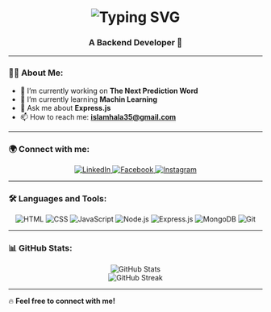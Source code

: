 <h1 align="center">
  <img src="https://readme-typing-svg.demolab.com?font=Fira+Code&weight=700&size=28&pause=1000&color=F7DF1E&center=true&vCenter=true&width=500&lines=Hi+👋%2C+I'm+Mohammed+Islam+Hala;" alt="Typing SVG">
</h1>

<h3 align="center">A Backend Developer 🚀</h3>

---

### 👨‍💻 About Me:
- 🔭 I’m currently working on **The Next Prediction Word**  
- 🌱 I’m currently learning **Machin Learning**  
- 💬 Ask me about **Express.js**  
- 📫 How to reach me: **islamhala35@gmail.com**  

---

### 🌍 Connect with me:
<p align="center">
  <a href="https://www.linkedin.com/in/hala-mohammed-islam-092287208/">
    <img src="https://img.shields.io/badge/LinkedIn-%230077B5.svg?style=for-the-badge&logo=linkedin&logoColor=white" alt="LinkedIn"/>
  </a>
  <a href="https://www.facebook.com/islam.islamo.522066">
    <img src="https://img.shields.io/badge/Facebook-%231877F2.svg?style=for-the-badge&logo=facebook&logoColor=white" alt="Facebook"/>
  </a>
  <a href="https://www.instagram.com/hala_med_islam/">
    <img src="https://img.shields.io/badge/Instagram-%23E4405F.svg?style=for-the-badge&logo=instagram&logoColor=white" alt="Instagram"/>
  </a>
</p>

---

### 🛠️ Languages and Tools:
<p align="center">
  <img src="https://img.shields.io/badge/HTML-%23E34F26.svg?style=for-the-badge&logo=html5&logoColor=white" alt="HTML"/>
  <img src="https://img.shields.io/badge/CSS-%231572B6.svg?style=for-the-badge&logo=css3&logoColor=white" alt="CSS"/>
  <img src="https://img.shields.io/badge/JavaScript-F7DF1E?style=for-the-badge&logo=javascript&logoColor=black" alt="JavaScript"/>
  <img src="https://img.shields.io/badge/Node.js-339933?style=for-the-badge&logo=node.js&logoColor=white" alt="Node.js"/>
  <img src="https://img.shields.io/badge/Express.js-000000?style=for-the-badge&logo=express&logoColor=white" alt="Express.js"/>
  <img src="https://img.shields.io/badge/MongoDB-%2347A248.svg?style=for-the-badge&logo=mongodb&logoColor=white" alt="MongoDB"/>
  <img src="https://img.shields.io/badge/Git-%23F05033.svg?style=for-the-badge&logo=git&logoColor=white" alt="Git"/>
</p>

---

### 📊 GitHub Stats:
<p align="center">
  <img src="https://github-readme-stats.vercel.app/api?username=YOUR_GITHUB_USERNAME&show_icons=true&theme=tokyonight" alt="GitHub Stats"/>
  <br>
  <img src="https://github-readme-streak-stats.herokuapp.com/?user=YOUR_GITHUB_USERNAME&theme=tokyonight" alt="GitHub Streak"/>
</p>

---

🔥 **Feel free to connect with me!**  
